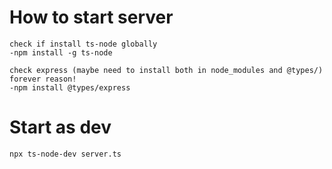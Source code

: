 # How to start server
    check if install ts-node globally 
    -npm install -g ts-node

    check express (maybe need to install both in node_modules and @types/) forever reason!
    -npm install @types/express

# Start as dev
    npx ts-node-dev server.ts
